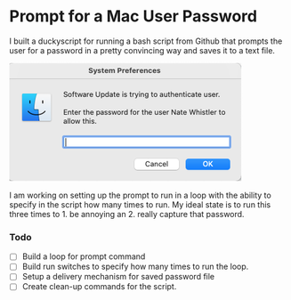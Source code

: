 # Prompt for a Mac User Password

I built a duckyscript for running a bash script from Github that prompts the user for a password in a pretty convincing way and saves it to a text file.

![Prompt](images/prompt-run.png)

I am working on setting up the prompt to run in a loop with the ability to specify in the script how many times to run. My ideal state is to run this three times to 1. be annoying an 2. really capture that password.

### Todo
- [ ] Build a loop for prompt command
- [ ] Build run switches to specify how many times to run the loop. 
- [ ] Setup a delivery mechanism for saved password file
- [ ] Create clean-up commands for the script.